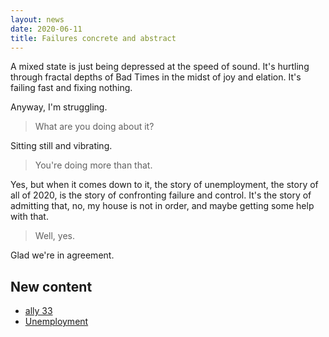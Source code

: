 ```yaml
---
layout: news
date: 2020-06-11
title: Failures concrete and abstract
---
```


A mixed state is just being depressed at the speed of sound. It's hurtling through fractal depths of Bad Times in the midst of joy and elation. It's failing fast and fixing nothing.

Anyway, I'm struggling.

<!--more-->

> What are you doing about it?

Sitting still and vibrating.

> You're doing more than that.

Yes, but when it comes down to it, the story of unemployment, the story of all of 2020, is the story of confronting failure and control. It's the story of admitting that, no, my house is not in order, and maybe getting some help with that.

> Well, yes.

Glad we're in agreement.

## New content

* [ally 33](/33)
* [Unemployment](/unemployment)
